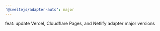```yaml
---
'@sveltejs/adapter-auto': major
---
```


feat: update Vercel, Cloudflare Pages, and Netlify adapter major versions
